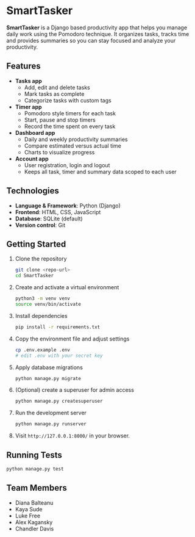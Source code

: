 # SmartTasker

**SmartTasker** is a Django based productivity app that helps you manage daily work using the Pomodoro technique. It organizes tasks, tracks time and provides summaries so you can stay focused and analyze your productivity.

## Features
- **Tasks app**
  - Add, edit and delete tasks
  - Mark tasks as complete
  - Categorize tasks with custom tags
- **Timer app**
  - Pomodoro style timers for each task
  - Start, pause and stop timers
  - Record the time spent on every task
- **Dashboard app**
  - Daily and weekly productivity summaries
  - Compare estimated versus actual time
  - Charts to visualize progress
- **Account app**
  - User registration, login and logout
  - Keeps all task, timer and summary data scoped to each user

## Technologies
- **Language & Framework**: Python (Django)
- **Frontend**: HTML, CSS, JavaScript
- **Database**: SQLite (default)
- **Version control**: Git

## Getting Started
1. Clone the repository
   ```bash
   git clone <repo-url>
   cd SmartTasker
   ```
2. Create and activate a virtual environment
   ```bash
   python3 -m venv venv
   source venv/bin/activate
   ```
3. Install dependencies
   ```bash
   pip install -r requirements.txt
   ```
4. Copy the environment file and adjust settings
   ```bash
   cp .env.example .env
   # edit .env with your secret key
   ```
5. Apply database migrations
   ```bash
   python manage.py migrate
   ```
6. (Optional) create a superuser for admin access
   ```bash
   python manage.py createsuperuser
   ```
7. Run the development server
   ```bash
   python manage.py runserver
   ```
8. Visit `http://127.0.0.1:8000/` in your browser.

## Running Tests
```bash
python manage.py test
```

## Team Members
- Diana Balteanu
- Kaya Sude
- Luke Free
- Alex Kagansky
- Chandler Davis

